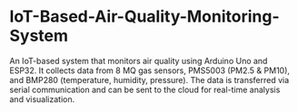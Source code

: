 # IoT-Based-Air-Quality-Monitoring-System
An IoT-based system that monitors air quality using Arduino Uno and ESP32. It collects data from 8 MQ gas sensors, PMS5003 (PM2.5 &amp; PM10), and BMP280 (temperature, humidity, pressure). The data is transferred via serial communication and can be sent to the cloud for real-time analysis and visualization.
